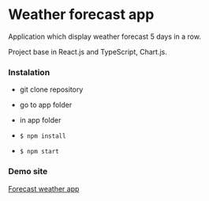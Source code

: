 # Weather forecast app

Application which display weather forecast 5 days in a row.

Project base in React.js and TypeScript, Chart.js.

### Instalation

- git clone repository
- go to app folder

- in app folder
- `$ npm install`
- `$ npm start`

### Demo site

[Forecast weather app](https://weather-forecast-21.netlify.app)

